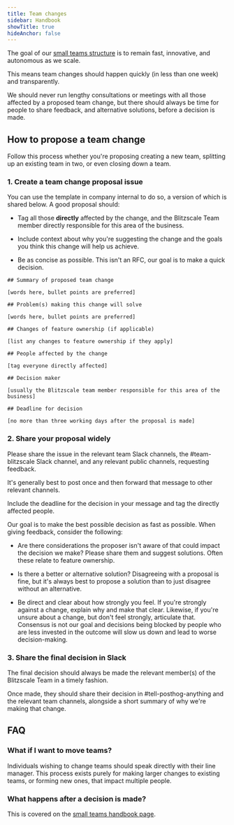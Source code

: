 ```yaml
---
title: Team changes
sidebar: Handbook
showTitle: true
hideAnchor: false
---
```


The goal of our [small teams structure](/handbook/company/small-teams) is to remain fast, innovative, and autonomous as we scale.

This means team changes should happen quickly (in less than one week) and transparently. 

We should never run lengthy consultations or meetings with all those affected by a proposed team change, but there should always be time for people to share feedback, and alternative solutions, before a decision is made.

## How to propose a team change

Follow this process whether you're proposing creating a new team, splitting up an existing team in two, or even closing down a team.

### 1. Create a team change proposal issue

You can use the template in company internal to do so, a version of which is shared below. A good proposal should:

- Tag all those **directly** affected by the change, and the Blitzscale Team member directly responsible for this area of the business.

- Include context about why you're suggesting the change and the goals you think this change will help us achieve.

- Be as concise as possible. This isn't an RFC, our goal is to make a quick decision.

```
## Summary of proposed team change

[words here, bullet points are preferred]

## Problem(s) making this change will solve

[words here, bullet points are preferred]

## Changes of feature ownership (if applicable)

[list any changes to feature ownership if they apply]

## People affected by the change

[tag everyone directly affected]

## Decision maker

[usually the Blitzscale team member responsible for this area of the business]

## Deadline for decision

[no more than three working days after the proposal is made]
```

### 2. Share your proposal widely

Please share the issue in the relevant team Slack channels, the #team-blitzscale Slack channel, and any relevant public channels, requesting feedback.

It's generally best to post once and then forward that message to other relevant channels.

Include the deadline for the decision in your message and tag the directly affected people.

<CalloutBox icon="IconInfo" title="Giving feedback on proposals" type="fyi">

Our goal is to make the best possible decision as fast as possible. When giving feedback, consider the following:

- Are there considerations the proposer isn't aware of that could impact the decision we make? Please share them and suggest solutions. Often these relate to feature ownership. 

- Is there a better or alternative solution? Disagreeing with a proposal is fine, but it's always best to propose a solution than to just disagree without an alternative.

- Be direct and clear about how strongly you feel. If you're strongly against a change, explain why and make that clear. Likewise, if you're unsure about a change, but don't feel strongly, articulate that. Consensus is not our goal and decisions being blocked by people who are less invested in the outcome will slow us down and lead to worse decision-making.

</CalloutBox>

### 3. Share the final decision in Slack

The final decision should always be made the relevant member(s) of the Blitzscale Team in a timely fashion.

Once made, they should share their decision in #tell-posthog-anything and the relevant team channels, alongside a short summary of why we're making that change.

## FAQ

### What if I want to move teams?

Individuals wishing to change teams should speak directly with their line manager. This process exists purely for making larger changes to existing teams, or forming new ones, that impact multiple people.

### What happens after a decision is made?

This is covered on the [small teams handbook page](/handbook/company/small-teams#forming-new-small-teams).
